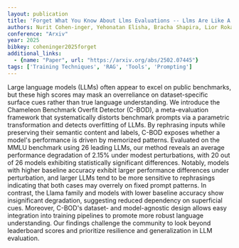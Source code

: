 ```yaml
---
layout: publication
title: 'Forget What You Know About Llms Evaluations -- Llms Are Like A Chameleon'
authors: Nurit Cohen-inger, Yehonatan Elisha, Bracha Shapira, Lior Rokach, Seffi Cohen
conference: "Arxiv"
year: 2025
bibkey: coheninger2025forget
additional_links:
  - {name: "Paper", url: "https://arxiv.org/abs/2502.07445"}
tags: ['Training Techniques', 'RAG', 'Tools', 'Prompting']
---
```

Large language models (LLMs) often appear to excel on public benchmarks, but
these high scores may mask an overreliance on dataset-specific surface cues
rather than true language understanding. We introduce the Chameleon Benchmark
Overfit Detector (C-BOD), a meta-evaluation framework that systematically
distorts benchmark prompts via a parametric transformation and detects
overfitting of LLMs. By rephrasing inputs while preserving their semantic
content and labels, C-BOD exposes whether a model's performance is driven by
memorized patterns. Evaluated on the MMLU benchmark using 26 leading LLMs, our
method reveals an average performance degradation of 2.15% under modest
perturbations, with 20 out of 26 models exhibiting statistically significant
differences. Notably, models with higher baseline accuracy exhibit larger
performance differences under perturbation, and larger LLMs tend to be more
sensitive to rephrasings indicating that both cases may overrely on fixed
prompt patterns. In contrast, the Llama family and models with lower baseline
accuracy show insignificant degradation, suggesting reduced dependency on
superficial cues. Moreover, C-BOD's dataset- and model-agnostic design allows
easy integration into training pipelines to promote more robust language
understanding. Our findings challenge the community to look beyond leaderboard
scores and prioritize resilience and generalization in LLM evaluation.
